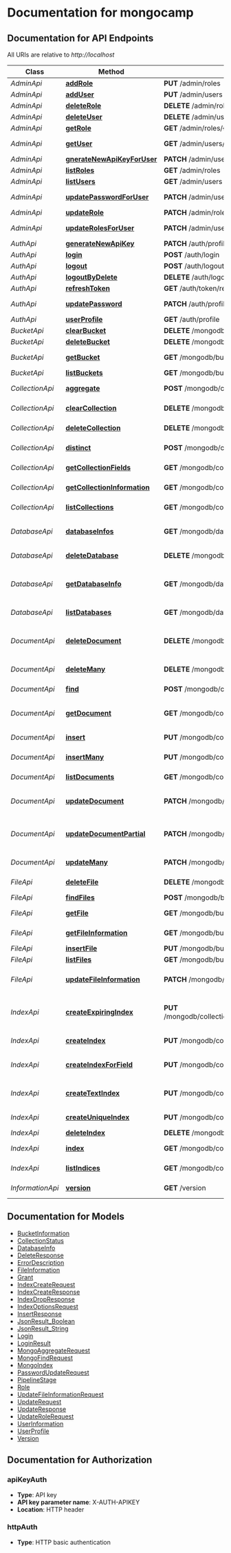 # Documentation for mongocamp

<a name="documentation-for-api-endpoints"></a>
## Documentation for API Endpoints

All URIs are relative to *http://localhost*

Class | Method | HTTP request | Description
------------ | ------------- | ------------- | -------------
*AdminApi* | [**addRole**](Apis/AdminApi.md#addrole) | **PUT** /admin/roles | Add Role
*AdminApi* | [**addUser**](Apis/AdminApi.md#adduser) | **PUT** /admin/users | Add User
*AdminApi* | [**deleteRole**](Apis/AdminApi.md#deleterole) | **DELETE** /admin/roles/{roleName} | Delete Role
*AdminApi* | [**deleteUser**](Apis/AdminApi.md#deleteuser) | **DELETE** /admin/users/{userId} | Delete User
*AdminApi* | [**getRole**](Apis/AdminApi.md#getrole) | **GET** /admin/roles/{roleName} | Get Role
*AdminApi* | [**getUser**](Apis/AdminApi.md#getuser) | **GET** /admin/users/{userId} | UserProfile for userId
*AdminApi* | [**gnerateNewApiKeyForUser**](Apis/AdminApi.md#gneratenewapikeyforuser) | **PATCH** /admin/users/{userId}/apikey | Update ApiKey
*AdminApi* | [**listRoles**](Apis/AdminApi.md#listroles) | **GET** /admin/roles | List Roles
*AdminApi* | [**listUsers**](Apis/AdminApi.md#listusers) | **GET** /admin/users | List Users
*AdminApi* | [**updatePasswordForUser**](Apis/AdminApi.md#updatepasswordforuser) | **PATCH** /admin/users/{userId}/password | Update Password
*AdminApi* | [**updateRole**](Apis/AdminApi.md#updaterole) | **PATCH** /admin/roles/{roleName} | Update Role
*AdminApi* | [**updateRolesForUser**](Apis/AdminApi.md#updaterolesforuser) | **PATCH** /admin/users/{userId}/roles | Update User Roles
*AuthApi* | [**generateNewApiKey**](Apis/AuthApi.md#generatenewapikey) | **PATCH** /auth/profile/apikey | Update ApiKey
*AuthApi* | [**login**](Apis/AuthApi.md#login) | **POST** /auth/login | Login User
*AuthApi* | [**logout**](Apis/AuthApi.md#logout) | **POST** /auth/logout | Logout User
*AuthApi* | [**logoutByDelete**](Apis/AuthApi.md#logoutbydelete) | **DELETE** /auth/logout | Logout User
*AuthApi* | [**refreshToken**](Apis/AuthApi.md#refreshtoken) | **GET** /auth/token/refresh | Refresh User
*AuthApi* | [**updatePassword**](Apis/AuthApi.md#updatepassword) | **PATCH** /auth/profile/password | Update Password
*AuthApi* | [**userProfile**](Apis/AuthApi.md#userprofile) | **GET** /auth/profile | User Profile
*BucketApi* | [**clearBucket**](Apis/BucketApi.md#clearbucket) | **DELETE** /mongodb/buckets/{bucketName}/clear | Clear Bucket
*BucketApi* | [**deleteBucket**](Apis/BucketApi.md#deletebucket) | **DELETE** /mongodb/buckets/{bucketName} | Delete Bucket
*BucketApi* | [**getBucket**](Apis/BucketApi.md#getbucket) | **GET** /mongodb/buckets/{bucketName} | Bucket Information
*BucketApi* | [**listBuckets**](Apis/BucketApi.md#listbuckets) | **GET** /mongodb/buckets | List of Buckets
*CollectionApi* | [**aggregate**](Apis/CollectionApi.md#aggregate) | **POST** /mongodb/collections/{collectionName}/aggregate | Aggregate in Collection
*CollectionApi* | [**clearCollection**](Apis/CollectionApi.md#clearcollection) | **DELETE** /mongodb/collections/{collectionName}/clear | Clear Collection
*CollectionApi* | [**deleteCollection**](Apis/CollectionApi.md#deletecollection) | **DELETE** /mongodb/collections/{collectionName} | Delete Collection
*CollectionApi* | [**distinct**](Apis/CollectionApi.md#distinct) | **POST** /mongodb/collections/{collectionName}/distinct/{field} | Distinct in Collection
*CollectionApi* | [**getCollectionFields**](Apis/CollectionApi.md#getcollectionfields) | **GET** /mongodb/collections/{collectionName}/fields | Collection Fields
*CollectionApi* | [**getCollectionInformation**](Apis/CollectionApi.md#getcollectioninformation) | **GET** /mongodb/collections/{collectionName} | Collection Information
*CollectionApi* | [**listCollections**](Apis/CollectionApi.md#listcollections) | **GET** /mongodb/collections | List of Collections
*DatabaseApi* | [**databaseInfos**](Apis/DatabaseApi.md#databaseinfos) | **GET** /mongodb/databases/infos | List of Database Infos
*DatabaseApi* | [**deleteDatabase**](Apis/DatabaseApi.md#deletedatabase) | **DELETE** /mongodb/databases/{databaseName} | Delete Database
*DatabaseApi* | [**getDatabaseInfo**](Apis/DatabaseApi.md#getdatabaseinfo) | **GET** /mongodb/databases/{databaseName} | Database Infos of selected Database
*DatabaseApi* | [**listDatabases**](Apis/DatabaseApi.md#listdatabases) | **GET** /mongodb/databases | List of Databases
*DocumentApi* | [**deleteDocument**](Apis/DocumentApi.md#deletedocument) | **DELETE** /mongodb/collections/{collectionName}/documents/{documentId} | Delete Document from Collection
*DocumentApi* | [**deleteMany**](Apis/DocumentApi.md#deletemany) | **DELETE** /mongodb/collections/{collectionName}/documents/many/delete | Delete Many in Collection
*DocumentApi* | [**find**](Apis/DocumentApi.md#find) | **POST** /mongodb/collections/{collectionName}/documents | Documents in Collection
*DocumentApi* | [**getDocument**](Apis/DocumentApi.md#getdocument) | **GET** /mongodb/collections/{collectionName}/documents/{documentId} | Document from Collection
*DocumentApi* | [**insert**](Apis/DocumentApi.md#insert) | **PUT** /mongodb/collections/{collectionName}/documents | Insert Document
*DocumentApi* | [**insertMany**](Apis/DocumentApi.md#insertmany) | **PUT** /mongodb/collections/{collectionName}/documents/many/insert | Insert many Documents
*DocumentApi* | [**listDocuments**](Apis/DocumentApi.md#listdocuments) | **GET** /mongodb/collections/{collectionName}/documents | Documents in Collection
*DocumentApi* | [**updateDocument**](Apis/DocumentApi.md#updatedocument) | **PATCH** /mongodb/collections/{collectionName}/documents/{documentId} | Update Document in Collection
*DocumentApi* | [**updateDocumentPartial**](Apis/DocumentApi.md#updatedocumentpartial) | **PATCH** /mongodb/collections/{collectionName}/documents/{documentId}/partial | Update Document Parts in Collection
*DocumentApi* | [**updateMany**](Apis/DocumentApi.md#updatemany) | **PATCH** /mongodb/collections/{collectionName}/documents/many/update | Update many in Collection
*FileApi* | [**deleteFile**](Apis/FileApi.md#deletefile) | **DELETE** /mongodb/buckets/{bucketName}/files/{fileId} | Delete File from Bucket
*FileApi* | [**findFiles**](Apis/FileApi.md#findfiles) | **POST** /mongodb/buckets/{bucketName}/files | Files in Bucket
*FileApi* | [**getFile**](Apis/FileApi.md#getfile) | **GET** /mongodb/buckets/{bucketName}/files/{fileId}/file | File from Bucket
*FileApi* | [**getFileInformation**](Apis/FileApi.md#getfileinformation) | **GET** /mongodb/buckets/{bucketName}/files/{fileId} | FileInformation from Bucket
*FileApi* | [**insertFile**](Apis/FileApi.md#insertfile) | **PUT** /mongodb/buckets/{bucketName}/files | Insert File
*FileApi* | [**listFiles**](Apis/FileApi.md#listfiles) | **GET** /mongodb/buckets/{bucketName}/files | Files in Bucket
*FileApi* | [**updateFileInformation**](Apis/FileApi.md#updatefileinformation) | **PATCH** /mongodb/buckets/{bucketName}/files/{fileId} | Update FileInformation in Bucket
*IndexApi* | [**createExpiringIndex**](Apis/IndexApi.md#createexpiringindex) | **PUT** /mongodb/collections/{collectionName}/index/field/{fieldName}/{duration}/expiring | Create expiring Index by Field for Collection
*IndexApi* | [**createIndex**](Apis/IndexApi.md#createindex) | **PUT** /mongodb/collections/{collectionName}/index | Create Index for Collection
*IndexApi* | [**createIndexForField**](Apis/IndexApi.md#createindexforfield) | **PUT** /mongodb/collections/{collectionName}/index/field/{fieldName} | Create Index by Field for Collection
*IndexApi* | [**createTextIndex**](Apis/IndexApi.md#createtextindex) | **PUT** /mongodb/collections/{collectionName}/index/field/{fieldName}/text | Create text index by field for collection
*IndexApi* | [**createUniqueIndex**](Apis/IndexApi.md#createuniqueindex) | **PUT** /mongodb/collections/{collectionName}/index/field/{fieldName}/unique | Create Unique Index
*IndexApi* | [**deleteIndex**](Apis/IndexApi.md#deleteindex) | **DELETE** /mongodb/collections/{collectionName}/index/{indexName} | Delete Index
*IndexApi* | [**index**](Apis/IndexApi.md#index) | **GET** /mongodb/collections/{collectionName}/index/{indexName} | Index for Collection
*IndexApi* | [**listIndices**](Apis/IndexApi.md#listindices) | **GET** /mongodb/collections/{collectionName}/index | List Indices for Collection
*InformationApi* | [**version**](Apis/InformationApi.md#version) | **GET** /version | Version Information


<a name="documentation-for-models"></a>
## Documentation for Models

 - [BucketInformation](./Models/BucketInformation.md)
 - [CollectionStatus](./Models/CollectionStatus.md)
 - [DatabaseInfo](./Models/DatabaseInfo.md)
 - [DeleteResponse](./Models/DeleteResponse.md)
 - [ErrorDescription](./Models/ErrorDescription.md)
 - [FileInformation](./Models/FileInformation.md)
 - [Grant](./Models/Grant.md)
 - [IndexCreateRequest](./Models/IndexCreateRequest.md)
 - [IndexCreateResponse](./Models/IndexCreateResponse.md)
 - [IndexDropResponse](./Models/IndexDropResponse.md)
 - [IndexOptionsRequest](./Models/IndexOptionsRequest.md)
 - [InsertResponse](./Models/InsertResponse.md)
 - [JsonResult_Boolean](./Models/JsonResult_Boolean.md)
 - [JsonResult_String](./Models/JsonResult_String.md)
 - [Login](./Models/Login.md)
 - [LoginResult](./Models/LoginResult.md)
 - [MongoAggregateRequest](./Models/MongoAggregateRequest.md)
 - [MongoFindRequest](./Models/MongoFindRequest.md)
 - [MongoIndex](./Models/MongoIndex.md)
 - [PasswordUpdateRequest](./Models/PasswordUpdateRequest.md)
 - [PipelineStage](./Models/PipelineStage.md)
 - [Role](./Models/Role.md)
 - [UpdateFileInformationRequest](./Models/UpdateFileInformationRequest.md)
 - [UpdateRequest](./Models/UpdateRequest.md)
 - [UpdateResponse](./Models/UpdateResponse.md)
 - [UpdateRoleRequest](./Models/UpdateRoleRequest.md)
 - [UserInformation](./Models/UserInformation.md)
 - [UserProfile](./Models/UserProfile.md)
 - [Version](./Models/Version.md)


<a name="documentation-for-authorization"></a>
## Documentation for Authorization

<a name="apiKeyAuth"></a>
### apiKeyAuth

- **Type**: API key
- **API key parameter name**: X-AUTH-APIKEY
- **Location**: HTTP header

<a name="httpAuth"></a>
### httpAuth

- **Type**: HTTP basic authentication


